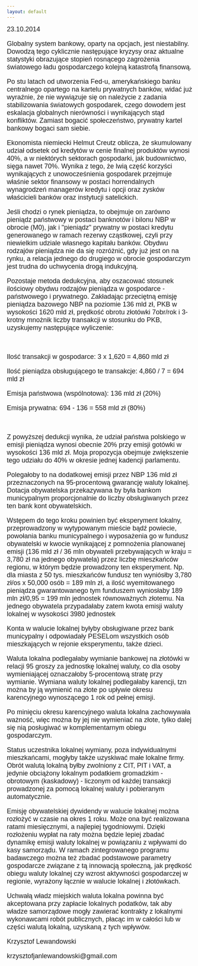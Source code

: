 ```yaml
---
layout: default
---
```


<!--215-->
<p style="margin: 0px 0px 18px; font-size: 18px; font-family: Helvetica;">23.10.2014</p>
<p style="margin: 0px 0px 18px; font-size: 18px; font-family: Helvetica;">Globalny system bankowy, oparty na opcjach, jest niestabilny. Dowodzą tego cyklicznie następujące kryzysy oraz aktualne statystyki obrazujące stopień rosnącego zagrożenia światowego ładu gospodarczego kolejną katastrofą finansową.</p>
<p style="margin: 0px 0px 18px; font-size: 18px; font-family: Helvetica;">Po stu latach od utworzenia Fed-u, amerykańskiego banku centralnego opartego na kartelu prywatnych banków, widać już wyraźnie, że nie wywiązuje się on należycie z zadania stabilizowania światowych gospodarek, czego dowodem jest eskalacja globalnych nierówności i wynikających stąd konfliktów. Zamiast bogacić społeczeństwo, prywatny kartel bankowy bogaci sam siebie.&nbsp;</p>
<p style="margin: 0px 0px 18px; font-size: 18px; font-family: Helvetica;">Ekonomista niemiecki Helmut Creutz oblicza, że skumulowany udział odsetek od kredytów w cenie finalnej produktów wynosi 40%, a w niektórych sektorach gospodarki, jak budownictwo, sięga nawet 70%. Wynika z tego, że lwią część korzyści wynikających z unowocześnienia gospodarek przejmuje właśnie sektor finansowy w postaci horrendalnych wynagrodzeń managerów kredytu i opcji oraz zysków właścicieli banków oraz instytucji satelickich.</p>
<p style="margin: 0px 0px 18px; font-size: 18px; font-family: Helvetica;">Jeśli chodzi o rynek pieniądza, to obejmuje on zarówno pieniądz państwowy w postaci banknotów i bilonu NBP w obrocie (M0), jak i "pieniądz" prywatny w postaci kredytu generowanego w ramach rezerwy cząstkowej, czyli przy niewielkim udziale własnego kapitału banków. Obydwu rodzajów pieniądza nie da się rozróżnić, gdy już jest on na rynku, a relacja jednego do drugiego w obrocie gospodarczym jest trudna do uchwycenia drogą indukcyjną.</p>
<p style="margin: 0px 0px 18px; font-size: 18px; font-family: Helvetica;">Pozostaje metoda dedukcyjna, aby oszacować stosunek ilościowy obydwu rodzajów pieniądza w gospodarce - państwowego i prywatnego. Zakładając przeciętną emisję pieniądza bazowego NBP na poziomie 136 mld zł, PKB w wysokości 1620 mld zł, prędkość obrotu złotówki 7obr/rok i 3-krotny mnożnik liczby transakcji w stosunku do PKB, uzyskujemy następujące wyliczenie:</p>
<p style="margin: 0px 0px 18px; font-size: 18px; font-family: Helvetica;"><br></p><p style="margin: 0px 0px 18px; font-size: 18px; font-family: Helvetica;">Ilość transakcji w gospodarce: 3 x 1,620 = 4,860 mld zł</p>
<p style="margin: 0px 0px 18px; font-size: 18px; font-family: Helvetica;">Ilość pieniądza obsługującego te transakcje: 4,860 / 7 = 694 mld zł</p>
<p style="margin: 0px 0px 18px; font-size: 18px; font-family: Helvetica;">Emisja państwowa (wspólnotowa): 136 mld zł (20%)</p>
<p style="margin: 0px 0px 18px; font-size: 18px; font-family: Helvetica;">Emisja prywatna: 694 - 136 = 558 mld zł (80%)</p>
<p style="margin: 0px 0px 18px; font-size: 18px; font-family: Helvetica;"><br></p>
<p style="margin: 0px 0px 18px; font-size: 18px; font-family: Helvetica;">Z powyższej dedukcji wynika, że udział państwa polskiego w emisji pieniądza wynosi obecnie 20% przy emisji gotówki w wysokości 136 mld zł. Moja propozycja obejmuje zwiększenie tego udziału do 40% w okresie jednej kadencji parlamentu.</p>
<p style="margin: 0px 0px 18px; font-size: 18px; font-family: Helvetica;">Polegałoby to na dodatkowej emisji przez NBP 136 mld zł przeznaczonych na 95-procentową gwarancję waluty lokalnej. Dotacja obywatelska przekazywana by była bankom municypalnym proporcjonalnie do liczby obsługiwanych przez ten bank kont obywatelskich.&nbsp;</p>
<p style="margin: 0px 0px 18px; font-size: 18px; font-family: Helvetica;">Wstępem do tego kroku powinien być eksperyment lokalny, przeprowadzony w wytypowanym mieście bądź powiecie, powołania banku municypalnego i wyposażenia go w fundusz obywatelski w kwocie wynikającej z pomnożenia planowanej emisji (136 mld zł / 36 mln obywateli przebywających w kraju = 3,780 zł na jednego obywatela) przez liczbę mieszkańców regionu, w którym będzie prowadzony ten eksperyment. Np. dla miasta z 50 tys. mieszkańców fundusz ten wyniósłby 3,780 zł/os x 50,000 osób = 189 mln zł, a ilość wyemitowanego pieniądza gwarantowanego tym funduszem wyniosłaby 189 mln zł/0,95 = 199 mln jednostek równoważnych złotemu. Na jednego obywatela przypadałaby zatem kwota emisji waluty lokalnej w wysokości 3980 jednostek</p>
<p style="margin: 0px 0px 18px; font-size: 18px; font-family: Helvetica;">Konta w walucie lokalnej byłyby obsługiwane przez bank municypalny i odpowiadały PESELom wszystkich osób mieszkających w rejonie eksperymentu, także dzieci.</p>
<p style="margin: 0px 0px 18px; font-size: 18px; font-family: Helvetica;">Waluta lokalna podlegałaby wymianie bankowej na złotówki w relacji 95 groszy za jednostkę lokalnej waluty, co dla osoby wymieniającej oznaczałoby 5-procentową stratę przy wymianie. Wymiana waluty lokalnej podlegałaby karencji, tzn można by ją wymienić na złote po upływie okresu karencyjnego wynoszącego 1 rok od pełnej emisji.&nbsp;</p>
<p style="margin: 0px 0px 18px; font-size: 18px; font-family: Helvetica;">Po minięciu okresu karencyjnego waluta lokalna zachowywała ważność, więc można by jej nie wymieniać na złote, tylko dalej się nią posługiwać w komplementarnym obiegu gospodarczym.&nbsp;</p>
<p style="margin: 0px 0px 18px; font-size: 18px; font-family: Helvetica;">Status uczestnika lokalnej wymiany, poza indywidualnymi mieszkańcami, mogłyby także uzyskiwać małe lokalne firmy. Obrót walutą lokalną byłby zwolniony z CIT, PIT i VAT, a jedynie obciążony lokalnym podatkiem gromadzkim - obrotowym (kaskadowy) - liczonym od każdej transakcji prowadzonej za pomocą lokalnej waluty i pobieranym automatycznie.&nbsp;</p>
<p style="margin: 0px 0px 18px; font-size: 18px; font-family: Helvetica;">Emisję obywatelskiej dywidendy w walucie lokalnej można rozłożyć w czasie na okres 1 roku. Może ona być realizowana ratami miesięcznymi, a najlepiej tygodniowymi. Dzięki rozłożeniu wypłat na raty można będzie lepiej zbadać dynamikę emisji waluty lokalnej w powiązaniu z wpływami do kasy samorządu. W ramach zintegrowanego programu badawczego można też zbadać podstawowe parametry gospodarcze związane z tą innowacją społeczną, jak prędkość obiegu waluty lokalnej czy wzrost aktywności gospodarczej w regionie, wyrażony łącznie w walucie lokalnej i złotówkach.</p>
<p style="margin: 0px 0px 18px; font-size: 18px; font-family: Helvetica;">Uchwałą władz miejskich waluta lokalna powinna być akceptowana przy zapłacie lokalnych podatków, tak aby władze samorządowe mogły zawierać kontrakty z lokalnymi wykonawcami robót publicznych, płacąc im w całości lub w części walutą lokalną, uzyskaną z tych wpływów.</p><p style="margin: 0px 0px 18px; font-size: 18px; font-family: Helvetica;">Krzysztof Lewandowski<br></p><div><p style="margin: 0px 0px 18px; font-size: 18px; font-family: Helvetica;">krzysztofjanlewandowski@gmail.com</p></div>